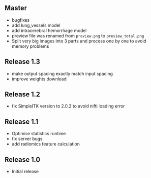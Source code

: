 ## Master
* bugfixes
* add lung_vessels model
* add intracerebral hemorrhage model
* preview file was renamed from `preview.png` to `preview_total.png`
* Split very big images into 3 parts and process one by one to avoid memory problems


## Release 1.3
* make output spacing exactly match input spacing
* improve weights download


## Release 1.2
* fix SimpleITK version to 2.0.2 to avoid nifti loading error


## Release 1.1
* Optimise statistics runtime
* fix server bugs
* add radiomics feature calculation


## Release 1.0
* Initial release